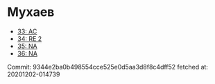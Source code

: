 # Мухаев
- [33: AC](33.md)
- [34: RE 2](34.md)
- [35: NA](35.md)
- [36: NA](36.md)

Commit: 9344e2ba0b498554cce525e0d5aa3d8f8c4dff52
 fetched at: 20201202-014739
